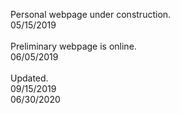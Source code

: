 Personal webpage under construction.\
05/15/2019\
\
Preliminary webpage is online.\
06/05/2019\
\
Updated.\
09/15/2019\
06/30/2020
